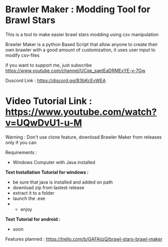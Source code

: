 # Brawler Maker : Modding Tool for Brawl Stars
This is a tool to make easier brawl stars modding using csv manipulation

Brawler Maker is a python Based Script that allow anyone to create their own brawler with a good amount of customization, it uses user input to modify csv-files

if you want to support me, just subscribe
https://www.youtube.com/channel/UCqe_saetEaDRMExYE-y-7Gw

Duscord Link : https://discord.gg/B3bKcEvWEA

# Video Tutorial Link : https://www.youtube.com/watch?v=UQwDvU1-u-M

Warning : Don't use clone feature, download Brawler Maker from releases only if you can

Requirements :
- Windows Computer with Java installed

**Text Installation Tutorial for windows :**
- be sure that java is installed and added on path
- download zip from lastest release
-  extract it to a folder
- launch the .exe
- - enjoy

**Text Tutorial for android :**
- soon

Features planned :
https://trello.com/b/GAFAjjzQ/brawl-stars-brawl-maker
